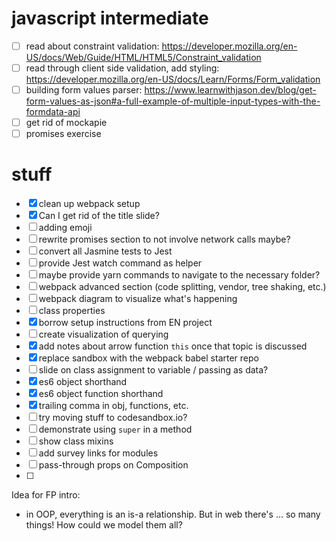
# javascript intermediate

- [ ] read about constraint validation: https://developer.mozilla.org/en-US/docs/Web/Guide/HTML/HTML5/Constraint_validation
- [ ] read through client side validation, add styling: https://developer.mozilla.org/en-US/docs/Learn/Forms/Form_validation
- [ ] building form values parser: https://www.learnwithjason.dev/blog/get-form-values-as-json#a-full-example-of-multiple-input-types-with-the-formdata-api
- [ ] get rid of mockapie
- [ ] promises exercise

# stuff

- [x] clean up webpack setup
- [x] Can I get rid of the title slide?
- [ ] adding emoji
- [ ] rewrite promises section to not involve network calls maybe?
- [ ] convert all Jasmine tests to Jest
- [ ] provide Jest watch command as helper
- [ ] maybe provide yarn commands to navigate to the necessary folder?
- [ ] webpack advanced section (code splitting, vendor, tree shaking, etc.)
- [ ] webpack diagram to visualize what's happening
- [ ] class properties
- [x] borrow setup instructions from EN project
- [ ] create visualization of querying
- [x] add notes about arrow function `this` once that topic is discussed
- [x] replace sandbox with the webpack babel starter repo
- [ ] slide on class assignment to variable / passing as data?
- [x] es6 object shorthand
- [x] es6 object function shorthand
- [x] trailing comma in obj, functions, etc.
- [ ] try moving stuff to codesandbox.io?
- [ ] demonstrate using `super` in a method
- [ ] show class mixins
- [ ] add survey links for modules
- [ ] pass-through props on Composition
- [ ] 

Idea for FP intro:

- in OOP, everything is an is-a relationship. But in web there's ... so many things! How could we model them all?
